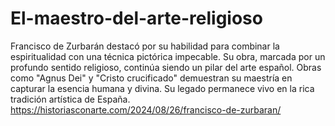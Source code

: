 # El-maestro-del-arte-religioso
Francisco de Zurbarán destacó por su habilidad para combinar la espiritualidad con una técnica pictórica impecable. Su obra, marcada por un profundo sentido religioso, continúa siendo un pilar del arte español. Obras como "Agnus Dei" y "Cristo crucificado" demuestran su maestría en capturar la esencia humana y divina. Su legado permanece vivo en la rica tradición artística de España.
https://historiasconarte.com/2024/08/26/francisco-de-zurbaran/
